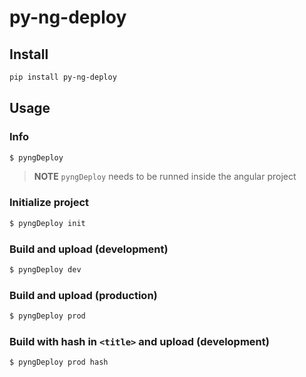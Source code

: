 # py-ng-deploy
## Install
```sh
pip install py-ng-deploy
```

## Usage
### Info
```sh
$ pyngDeploy
```

> **NOTE** `pyngDeploy` needs to be runned inside the angular project

### Initialize project
```sh
$ pyngDeploy init
```

### Build and upload (development)
```sh
$ pyngDeploy dev
```

### Build and upload (production)
```sh
$ pyngDeploy prod
```

### Build with hash in `<title>` and upload (development)
```sh
$ pyngDeploy prod hash
```

